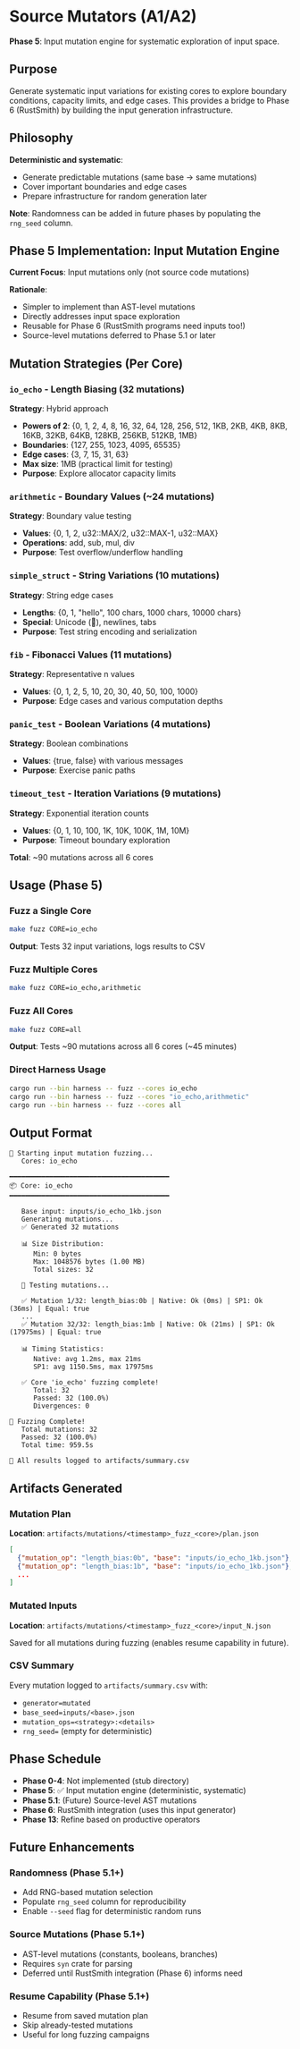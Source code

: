 # Source Mutators (A1/A2)

**Phase 5**: Input mutation engine for systematic exploration of input space.

## Purpose

Generate systematic input variations for existing cores to explore boundary conditions, capacity limits, and edge cases. This provides a bridge to Phase 6 (RustSmith) by building the input generation infrastructure.

## Philosophy

**Deterministic and systematic**:
- Generate predictable mutations (same base → same mutations)
- Cover important boundaries and edge cases
- Prepare infrastructure for random generation later

**Note**: Randomness can be added in future phases by populating the `rng_seed` column.

## Phase 5 Implementation: Input Mutation Engine

**Current Focus**: Input mutations only (not source code mutations)

**Rationale**:
- Simpler to implement than AST-level mutations
- Directly addresses input space exploration
- Reusable for Phase 6 (RustSmith programs need inputs too!)
- Source-level mutations deferred to Phase 5.1 or later

## Mutation Strategies (Per Core)

### `io_echo` - Length Biasing (32 mutations)
**Strategy**: Hybrid approach
- **Powers of 2**: {0, 1, 2, 4, 8, 16, 32, 64, 128, 256, 512, 1KB, 2KB, 4KB, 8KB, 16KB, 32KB, 64KB, 128KB, 256KB, 512KB, 1MB}
- **Boundaries**: {127, 255, 1023, 4095, 65535}
- **Edge cases**: {3, 7, 15, 31, 63}
- **Max size**: 1MB (practical limit for testing)
- **Purpose**: Explore allocator capacity limits

### `arithmetic` - Boundary Values (~24 mutations)
**Strategy**: Boundary value testing
- **Values**: {0, 1, 2, u32::MAX/2, u32::MAX-1, u32::MAX}
- **Operations**: add, sub, mul, div
- **Purpose**: Test overflow/underflow handling

### `simple_struct` - String Variations (10 mutations)
**Strategy**: String edge cases
- **Lengths**: {0, 1, "hello", 100 chars, 1000 chars, 10000 chars}
- **Special**: Unicode (🦀), newlines, tabs
- **Purpose**: Test string encoding and serialization

### `fib` - Fibonacci Values (11 mutations)
**Strategy**: Representative n values
- **Values**: {0, 1, 2, 5, 10, 20, 30, 40, 50, 100, 1000}
- **Purpose**: Edge cases and various computation depths

### `panic_test` - Boolean Variations (4 mutations)
**Strategy**: Boolean combinations
- **Values**: {true, false} with various messages
- **Purpose**: Exercise panic paths

### `timeout_test` - Iteration Variations (9 mutations)
**Strategy**: Exponential iteration counts
- **Values**: {0, 1, 10, 100, 1K, 10K, 100K, 1M, 10M}
- **Purpose**: Timeout boundary exploration

**Total**: ~90 mutations across all 6 cores

## Usage (Phase 5)

### Fuzz a Single Core
```bash
make fuzz CORE=io_echo
```

**Output**: Tests 32 input variations, logs results to CSV

### Fuzz Multiple Cores
```bash
make fuzz CORE=io_echo,arithmetic
```

### Fuzz All Cores
```bash
make fuzz CORE=all
```

**Output**: Tests ~90 mutations across all 6 cores (~45 minutes)

### Direct Harness Usage
```bash
cargo run --bin harness -- fuzz --cores io_echo
cargo run --bin harness -- fuzz --cores "io_echo,arithmetic"
cargo run --bin harness -- fuzz --cores all
```

## Output Format

```
🔄 Starting input mutation fuzzing...
   Cores: io_echo

━━━━━━━━━━━━━━━━━━━━━━━━━━━━━━━━━━━━━━━━
📦 Core: io_echo
━━━━━━━━━━━━━━━━━━━━━━━━━━━━━━━━━━━━━━━━

   Base input: inputs/io_echo_1kb.json
   Generating mutations...
   ✅ Generated 32 mutations

   📊 Size Distribution:
      Min: 0 bytes
      Max: 1048576 bytes (1.00 MB)
      Total sizes: 32

   🧪 Testing mutations...

   ✅ Mutation 1/32: length_bias:0b | Native: Ok (0ms) | SP1: Ok (36ms) | Equal: true
   ...
   ✅ Mutation 32/32: length_bias:1mb | Native: Ok (21ms) | SP1: Ok (17975ms) | Equal: true

   📊 Timing Statistics:
      Native: avg 1.2ms, max 21ms
      SP1: avg 1150.5ms, max 17975ms

   ✅ Core 'io_echo' fuzzing complete!
      Total: 32
      Passed: 32 (100.0%)
      Divergences: 0

🎯 Fuzzing Complete!
   Total mutations: 32
   Passed: 32 (100.0%)
   Total time: 959.5s

💾 All results logged to artifacts/summary.csv
```

## Artifacts Generated

### Mutation Plan
**Location**: `artifacts/mutations/<timestamp>_fuzz_<core>/plan.json`

```json
[
  {"mutation_op": "length_bias:0b", "base": "inputs/io_echo_1kb.json"},
  {"mutation_op": "length_bias:1b", "base": "inputs/io_echo_1kb.json"},
  ...
]
```

### Mutated Inputs
**Location**: `artifacts/mutations/<timestamp>_fuzz_<core>/input_N.json`

Saved for all mutations during fuzzing (enables resume capability in future).

### CSV Summary
Every mutation logged to `artifacts/summary.csv` with:
- `generator=mutated`
- `base_seed=inputs/<base>.json`
- `mutation_ops=<strategy>:<details>`
- `rng_seed=` (empty for deterministic)

## Phase Schedule

- **Phase 0-4**: Not implemented (stub directory)
- **Phase 5**: ✅ Input mutation engine (deterministic, systematic)
- **Phase 5.1**: (Future) Source-level AST mutations
- **Phase 6**: RustSmith integration (uses this input generator)
- **Phase 13**: Refine based on productive operators

## Future Enhancements

### Randomness (Phase 5.1+)
- Add RNG-based mutation selection
- Populate `rng_seed` column for reproducibility
- Enable `--seed` flag for deterministic random runs

### Source Mutations (Phase 5.1+)
- AST-level mutations (constants, booleans, branches)
- Requires `syn` crate for parsing
- Deferred until RustSmith integration (Phase 6) informs need

### Resume Capability (Phase 5.1+)
- Resume from saved mutation plan
- Skip already-tested mutations
- Useful for long fuzzing campaigns

